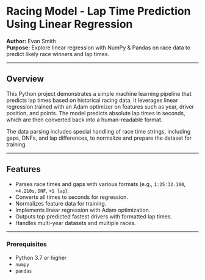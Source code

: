 # Racing Model - Lap Time Prediction Using Linear Regression

**Author:** Evan Smith  
**Purpose:** Explore linear regression with NumPy & Pandas on race data to predict likely race winners and lap times.

---

## Overview

This Python project demonstrates a simple machine learning pipeline that predicts lap times based on historical racing data. It leverages linear regression trained with an Adam optimizer on features such as year, driver position, and points. The model predicts absolute lap times in seconds, which are then converted back into a human-readable format.

The data parsing includes special handling of race time strings, including gaps, DNFs, and lap differences, to normalize and prepare the dataset for training.

---

## Features

- Parses race times and gaps with various formats (e.g., `1:25:32.100`, `+4.210s`, `DNF`, `+1 lap`).
- Converts all times to seconds for regression.
- Normalizes feature data for training.
- Implements linear regression with Adam optimization.
- Outputs top predicted fastest drivers with formatted lap times.
- Handles multi-year datasets and multiple races.

---

### Prerequisites

- Python 3.7 or higher
- `numpy`
- `pandas`

